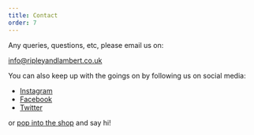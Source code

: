 ```yaml
---
title: Contact
order: 7
---
```


Any queries, questions, etc, please email us on:

<info@ripleyandlambert.co.uk>

You can also keep up with the goings on by following us on social media:

- [Instagram](www.instagram.com/ripleyandlambert)
- [Facebook](www.facebook.com/ripleyandlambert)
- [Twitter](www.twitter.com/ripandlamb)

or [pop into the shop]({{site.baseurl}}/find.html) and say hi!